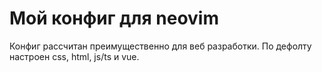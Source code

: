 # Мой конфиг для neovim

Конфиг рассчитан преимущественно для веб разработки. По дефолту настроен css, html, js/ts и vue.
